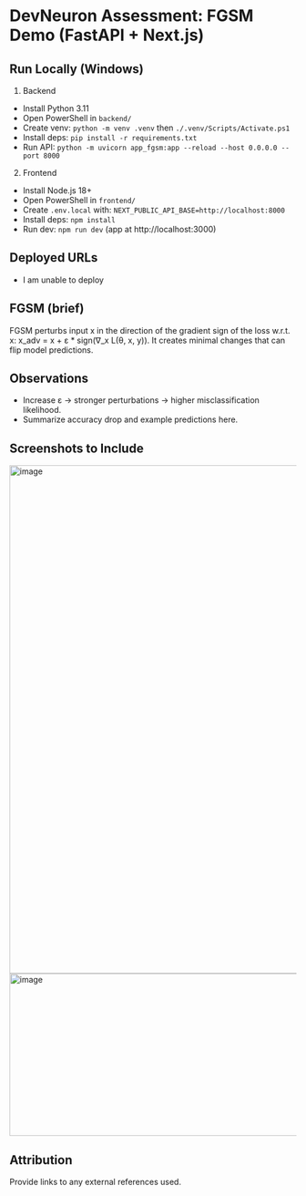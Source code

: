 # DevNeuron Assessment: FGSM Demo (FastAPI + Next.js)

## Run Locally (Windows)

1) Backend
- Install Python 3.11
- Open PowerShell in `backend/`
- Create venv: `python -m venv .venv` then `./.venv/Scripts/Activate.ps1`
- Install deps: `pip install -r requirements.txt`
- Run API: `python -m uvicorn app_fgsm:app --reload --host 0.0.0.0 --port 8000`

2) Frontend
- Install Node.js 18+
- Open PowerShell in `frontend/`
- Create `.env.local` with: `NEXT_PUBLIC_API_BASE=http://localhost:8000`
- Install deps: `npm install`
- Run dev: `npm run dev` (app at http://localhost:3000)

## Deployed URLs
- I am unable to deploy

## FGSM (brief)
FGSM perturbs input x in the direction of the gradient sign of the loss w.r.t. x: x_adv = x + ε * sign(∇_x L(θ, x, y)). It creates minimal changes that can flip model predictions.

## Observations
- Increase ε → stronger perturbations → higher misclassification likelihood.
- Summarize accuracy drop and example predictions here.



## Screenshots to Include
<img width="1078" height="892" alt="image" src="https://github.com/user-attachments/assets/0337d608-ac1d-4236-8be8-a29b41136d06" />
<img width="961" height="285" alt="image" src="https://github.com/user-attachments/assets/ef0a0f83-cc5f-417d-9194-44bc3824f007" />


## Attribution
Provide links to any external references used.
